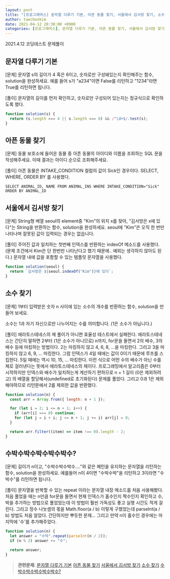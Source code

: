 ```yaml
---
layout: post
title: "[프로그래머스] 문자열 다루기 기본, 아픈 동물 찾기, 서울에서 김서방 찾기, 소수 찾기, 수박수박수박수박수박수?"
author: taechonkim
date: 2021-04-12 20:30:00 +0900
categories: [프로그래머스], 문자열 다루기 기본, 아픈 동물 찾기, 서울에서 김서방 찾기, 소수 찾기, 수박수박수박수박수박수?, 에라토스테네스의 체
---
```


2021.4.12 코딩테스트 문제풀이

## 문자열 다루기 기본

[문제] 문자열 s의 길이가 4 혹은 6이고, 숫자로만 구성돼있는지 확인해주는 함수, solution을 완성하세요. 예를 들어 s가 "a234"이면 False를 리턴하고 "1234"라면 True를 리턴하면 됩니다.

[풀이] 문자열의 길이를 먼저 확인하고, 숫자로만 구성되어 있는지는 정규식으로 확인하도록 했다.

```javascript
function solution(s) {
  return (s.length === 4 || s.length === 6) && /^\d+$/.test(s);
}
```

## 아픈 동물 찾기

[문제] 동물 보호소에 들어온 동물 중 아픈 동물의 아이디와 이름을 조회하는 SQL 문을 작성해주세요. 이때 결과는 아이디 순으로 조회해주세요.

[풀이] 아픈 동물은 INTAKE_CONDITION 컬럼의 값이 Sick인 경우이다. SELECT, WHERE, ORDER BY 를 사용했다.

```mysql
SELECT ANIMAL_ID, NAME FROM ANIMAL_INS WHERE INTAKE_CONDITION="Sick" ORDER BY ANIMAL_ID
```

## 서울에서 김서방 찾기

[문제] String형 배열 seoul의 element중 "Kim"의 위치 x를 찾아, "김서방은 x에 있다"는 String을 반환하는 함수, solution을 완성하세요. seoul에 "Kim"은 오직 한 번만 나타나며 잘못된 값이 입력되는 경우는 없습니다.

[풀이] 주어진 값과 일치하는 첫번째 인덱스를 반환하는 indexOf 메소드를 사용했다. (문제 조건에서 Kim은 단 한번만 나타난다고 했기 때문에.. 예외는 생각하지 않아도 된다.) 문자열 내에 값을 포함할 수 있는 템플릿 문자열을 사용했다.

```javascript
function solution(seoul) {
  return `김서방은 ${seoul.indexOf("Kim")}에 있다`;
}
```

## 소수 찾기

[문제] 1부터 입력받은 숫자 n 사이에 있는 소수의 개수를 반환하는 함수, solution을 만들어 보세요.

소수는 1과 자기 자신으로만 나누어지는 수를 의미합니다.
(1은 소수가 아닙니다.)

[풀이] 에라토스테네스의 체 풀이가 아니면 효율성 테스트에서 실패한다. 에라토스테네스는 간단히 말하면 2부터 (1은 소수가 아니므로) n까지, for문을 돌면서 2의 배수, 3의 배수 등에 마킹하는 방법이다. 2는 마킹하지 않고 4, 6, 8, ...을 마킹한다. 그리고 3을 마킹하지 않고 6, 9, ... 마킹한다. 그럼 인덱스가 4일 때에는 값이 0이기 때문에 루프를 스킵한다. 5일 때에는 역시 10, 15, ... 마킹한다. 이런 식으로 어떤 수의 배수가 아닌 수를 체로 걸러낸다는 뜻에서 에라토스테네스의 체이다. 프로그래밍에서 알고리즘은 0부터 시작하지만 인덱스와 배수가 일치하는게 계산하기 편하므로 n + 1 길이 (0은 제외하려고) 의 배열을 할당해서(undefined로 초기화된다) 문제를 풀었다. 그리고 0과 1은 제외해야하므로 리턴문에서 2를 제외한 값을 반환했다.

```javascript
function solution(n) {
  const arr = Array.from({ length: n + 1 });

  for (let i = 2; i <= n + 1; i++) {
    if (arr[i] === 0) continue;
    for (let j = i + i; j <= n + 1; j += i) arr[j] = 0;
  }

  return arr.filter((item) => item !== 0).length - 2;
}
```

## 수박수박수박수박수박수?

[문제] 길이가 n이고, "수박수박수박수...."와 같은 패턴을 유지하는 문자열을 리턴하는 함수, solution을 완성하세요. 예를들어 n이 4이면 "수박수박"을 리턴하고 3이라면 "수박수"를 리턴하면 됩니다.

[풀이] 문자열을 반복할 수 있는 repeat 이라는 문자열 내장 메소드를 처음 사용해봤다. 처음 풀었을 때는 n만큼 for문을 돌면서 현재 인덱스가 홀수인지 짝수인지 확인하고 수, 박을 추가하는 방법으로 풀었었는데 이 방법이 훨씬 가독성도 좋고 실행 시간도 적게 걸린다. 그리고 정수 나눗셈의 몫을 Math.floor(a / b) 이렇게 구했었는데 parseInt(a / b) 방법도 처음 알았다. 간단하지만 뿌듯한 문제... 그리고 만약 n이 홀수인 경우에는 마지막에 '수'를 추가해주었다.

```javascript
function solution(n) {
  let answer = "수박".repeat(parseInt(n / 2));
  if (n % 2) answer += "수";

  return answer;
}
```

> **관련문제**:
> [문자열 다루기 기본](https://programmers.co.kr/learn/courses/30/lessons/12918) [아픈 동물 찾기](https://programmers.co.kr/learn/courses/30/lessons/59036) [서울에서 김서방 찾기](https://programmers.co.kr/learn/courses/30/lessons/12919) [소수 찾기](https://programmers.co.kr/learn/courses/30/lessons/12921) [수박수박수박수박수박수?](https://programmers.co.kr/learn/courses/30/lessons/12922)
